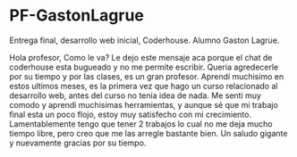 # PF-GastonLagrue
Entrega final, desarrollo web inicial, Coderhouse. Alumno Gaston Lagrue.

Hola profesor, Como le va? Le dejo este mensaje aca porque el chat de coderhouse esta bugueado y no me permite escribir. 
Queria agredecerle por su tiempo y por las clases, es un gran profesor. Aprendí muchisimo en estos ultimos meses, es la primera vez que hago un curso relacionado al desarrollo web, antes del curso no tenia idea de nada. Me senti muy comodo y aprendi muchisimas herramientas, y aunque sé que mi trabajo final esta un poco flojo, estoy muy satisfecho con mi crecimiento. Lamentablemente tengo que tener 2 trabajos lo cual no me deja mucho tiempo libre, pero creo que me las arregle bastante bien. Un saludo gigante y nuevamente gracias por su tiempo.
